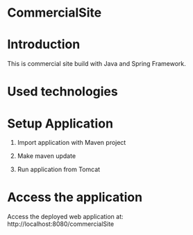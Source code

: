 # CommercialSite

# Introduction

This is commercial site build with Java and Spring Framework.

# Used technologies

# Setup Application

1. Import application with Maven project

2. Make maven update

3. Run application from Tomcat

# Access the application

Access the deployed web application at: http://localhost:8080/commercialSite
